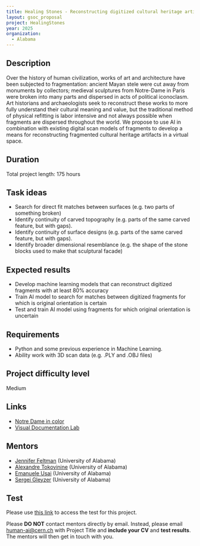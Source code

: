 ```yaml
---
title: Healing Stones - Reconstructing digitized cultural heritage artifacts with artificial intelligence
layout: gsoc_proposal
project: HealingStones
year: 2025
organization:
  - Alabama
---
```


## Description

Over the history of human civilization, works of art and architecture have been subjected to fragmentation: ancient Mayan stele were cut away from monuments by collectors; medieval sculptures from Notre-Dame in Paris were broken into many parts and dispersed in acts of political iconoclasm. Art historians and archaeologists seek to reconstruct these works to more fully understand their cultural meaning and value, but the traditional method of physical refitting is labor intensive and not always possible when fragments are dispersed throughout the world. We propose to use AI in combination with existing digital scan models of fragments to develop a means for reconstructing fragmented cultural heritage artifacts in a virtual space.


## Duration

Total project length: 175 hours

## Task ideas
 * Search for direct fit matches between surfaces (e.g. two parts of something broken)
 * Identify continuity of carved topography (e.g. parts of the same carved feature, but with gaps).
 * Identify continuity of surface designs (e.g. parts of the same carved feature, but with gaps).
 * Identify broader dimensional resemblance (e.g. the shape of the stone blocks used to make that sculptural facade)


## Expected results
 * Develop machine learning models that can reconstruct digitized fragments with at least 80% accuracy
 * Train AI model to search for matches between digitized fragments for which is original orientation is certain
 * Test and train AI model using fragments for which original orientation is uncertain

## Requirements
 * Python and some previous experience in Machine Learning.
 * Ability work with 3D scan data (e.g. .PLY and .OBJ files)


## Project difficulty level
Medium

## Links
 * [Notre Dame in color](https://adhc1.ua.edu/notre_dame_in_color/)
 * [Visual Documentation Lab](https://sites.ua.edu/atokovinine/3d-lab/)


## Mentors
  * [Jennifer Feltman](https://art.ua.edu/people/jennifer-m-feltman/) (University of Alabama)
  * [Alexandre Tokovinine](https://anthropology.ua.edu/people/alexandre-tokovinine/) (University of Alabama)
  * [Emanuele Usai](mailto:human-ai@cern.ch) (University of Alabama)
  * [Sergei Gleyzer](mailto:human-ai@cern.ch) (University of Alabama)

## Test
Please use [this link](https://docs.google.com/document/d/e/2PACX-1vRgBwVAVn_XZkecZ_axHryevSbVue_nLG6uVJK5nY_l69JdzqENoYCfAo20kR361-aPDtsO640X9vN9/pub) to access the test for this project.


Please **DO NOT** contact mentors directly by email. Instead, please email [human-ai@cern.ch](mailto:human-ai@cern.ch) with Project Title and **include your CV** and **test results**. The mentors will then get in touch with you.



